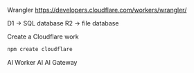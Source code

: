 Wrangler
https://developers.cloudflare.com/workers/wrangler/

D1 -> SQL database
R2 -> file database 


Create a Cloudflare work
``` sh
npm create cloudflare
```

AI
Worker AI
AI Gateway


